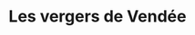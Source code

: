 ---
title: "Les vergers de Vendée"
url: /saint-gilles-croix-de-vie/les-vergers-de-vendee/
shop: Hofladen
---